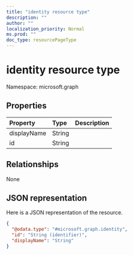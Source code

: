 ```yaml
---
title: "identity resource type"
description: ""
author: ""
localization_priority: Normal
ms.prod: ""
doc_type: resourcePageType
---
```


# identity resource type


Namespace: microsoft.graph



## Properties
|Property|Type|Description|
|:---|:---|:---|
|displayName|String||
|id|String||

## Relationships
None

## JSON representation
Here is a JSON representation of the resource.
<!-- {
  "blockType": "resource",
  "@odata.type": "microsoft.graph.identity"
}
-->
``` json
{
  "@odata.type": "#microsoft.graph.identity",
  "id": "String (identifier)",
  "displayName": "String"
}
```

